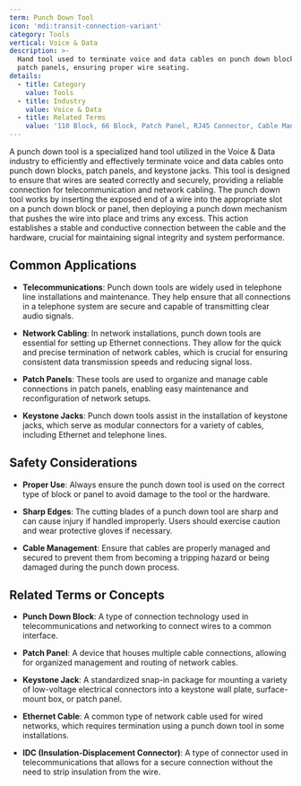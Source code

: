 ```yaml
---
term: Punch Down Tool
icon: 'mdi:transit-connection-variant'
category: Tools
vertical: Voice & Data
description: >-
  Hand tool used to terminate voice and data cables on punch down blocks and
  patch panels, ensuring proper wire seating.
details:
  - title: Category
    value: Tools
  - title: Industry
    value: Voice & Data
  - title: Related Terms
    value: '110 Block, 66 Block, Patch Panel, RJ45 Connector, Cable Management'
---
```

A punch down tool is a specialized hand tool utilized in the Voice & Data industry to efficiently and effectively terminate voice and data cables onto punch down blocks, patch panels, and keystone jacks. This tool is designed to ensure that wires are seated correctly and securely, providing a reliable connection for telecommunication and network cabling. The punch down tool works by inserting the exposed end of a wire into the appropriate slot on a punch down block or panel, then deploying a punch down mechanism that pushes the wire into place and trims any excess. This action establishes a stable and conductive connection between the cable and the hardware, crucial for maintaining signal integrity and system performance.

## Common Applications

- **Telecommunications**: Punch down tools are widely used in telephone line installations and maintenance. They help ensure that all connections in a telephone system are secure and capable of transmitting clear audio signals.
  
- **Network Cabling**: In network installations, punch down tools are essential for setting up Ethernet connections. They allow for the quick and precise termination of network cables, which is crucial for ensuring consistent data transmission speeds and reducing signal loss.

- **Patch Panels**: These tools are used to organize and manage cable connections in patch panels, enabling easy maintenance and reconfiguration of network setups.

- **Keystone Jacks**: Punch down tools assist in the installation of keystone jacks, which serve as modular connectors for a variety of cables, including Ethernet and telephone lines.

## Safety Considerations

- **Proper Use**: Always ensure the punch down tool is used on the correct type of block or panel to avoid damage to the tool or the hardware.
  
- **Sharp Edges**: The cutting blades of a punch down tool are sharp and can cause injury if handled improperly. Users should exercise caution and wear protective gloves if necessary.

- **Cable Management**: Ensure that cables are properly managed and secured to prevent them from becoming a tripping hazard or being damaged during the punch down process.

## Related Terms or Concepts

- **Punch Down Block**: A type of connection technology used in telecommunications and networking to connect wires to a common interface.

- **Patch Panel**: A device that houses multiple cable connections, allowing for organized management and routing of network cables.

- **Keystone Jack**: A standardized snap-in package for mounting a variety of low-voltage electrical connectors into a keystone wall plate, surface-mount box, or patch panel.

- **Ethernet Cable**: A common type of network cable used for wired networks, which requires termination using a punch down tool in some installations.

- **IDC (Insulation-Displacement Connector)**: A type of connector used in telecommunications that allows for a secure connection without the need to strip insulation from the wire.
